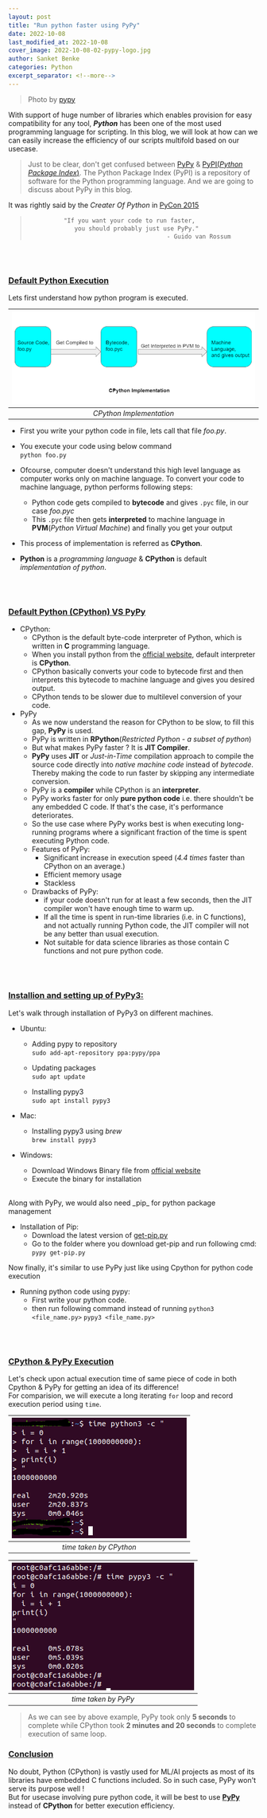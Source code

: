 ```yaml
---
layout: post
title: "Run python faster using PyPy"
date: 2022-10-08
last_modified_at: 2022-10-08
cover_image: 2022-10-08-02-pypy-logo.jpg
author: Sanket Benke
categories: Python
excerpt_separator: <!--more-->
---
```


> Photo by [pypy](https://www.pypy.org/)

With support of huge number of libraries which enables provision for easy compatibility for any tool, **_Python_** has been one of the most used programming language for scripting. In this blog, we will look at how can we can easily increase the efficiency of our scripts multifold based on our usecase.<br>
> Just to be clear, don't get confused between [PyPy](https://www.pypy.org/) & [PyPI(_Python Package Index_)](https://pypi.org/). The Python Package Index (PyPI) is a repository of software for the Python programming language. And we are going to discuss about PyPy in this blog.

It was rightly said by the _Creater Of Python_ in [PyCon 2015](https://www.youtube.com/watch?v=2wDvzy6Hgxg&t=16m52s)
>               "If you want your code to run faster,
>                  you should probably just use PyPy."
>                                            - Guido van Rossum

<!--more-->
<br><br>

### <span style="text-decoration: underline"> Default Python Execution </span>

Lets first understand how python program is executed.

|![CPython Implementation](/assets/images/2022-10-08-02-CPython-Implementation.png) |
|:--:|
| *CPython Implementation* |

- First you write your python code in file, lets call that file _foo.py_.
- You execute your code using below command <br>
  `python foo.py`

- Ofcourse, computer doesn't understand this high level language as computer works only on machine language. To convert your code to machine language, python performs following steps:
   - Python code gets compiled to **bytecode** and gives `.pyc` file, in our case _foo.pyc_
   - This `.pyc` file then gets **interpreted** to machine language in **PVM**(_Python Virtual Machine_) and finally you get your output
- This process of implementation is referred as **CPython**.
- **Python** is a _programming language_ & **CPython** is default _implementation of python_.

<br><br>
### <span style="text-decoration: underline"> Default Python (CPython) VS PyPy </span>

- CPython:
  - CPython is the default byte-code interpreter of Python, which is written in **C** programming language.
  - When you install python from the [official website](https://www.python.org/), default interpreter is **CPython**.
  - CPython basically converts your code to bytecode first and then interprets this bytecode to machine language and gives you desired output.
  - CPython tends to be slower due to multilevel conversion of your code.
- PyPy
  - As we now understand the reason for CPython to be slow, to fill this gap, **PyPy** is used.
  - PyPy is written in **RPython**(_Restricted Python - a subset of python_)
  - But what makes PyPy faster ? It is **JIT Compiler**.
  - **PyPy** uses **JIT** or _Just-in-Time_ compilation approach to compile the source code directly into _native machine code_ instead of _bytecode_. Thereby making the code to run faster by skipping any intermediate conversion.
  - PyPy is a **compiler** while CPython is an **interpreter**.
  - PyPy works faster for only **pure python code** i.e. there shouldn't be any embedded C code. If that's the case, it's performance deteriorates.
  - So the use case where PyPy works best is when executing long-running programs where a significant fraction of the time is spent executing Python code.
  - Features of PyPy:
    - Significant increase in execution speed (_4.4 times_ faster than CPython on an average.)
    - Efficient memory usage
    - Stackless
  - Drawbacks of PyPy:
    - if your code doesn't run for at least a few seconds, then the JIT compiler won't have enough time to warm up.
    - If all the time is spent in run-time libraries (i.e. in C functions), and not actually running Python code, the JIT compiler will not be any better than usual execution.
    - Not suitable for data science libraries as those contain C functions and not pure python code.

<br><br>
### <span style="text-decoration: underline"> Installion and setting up of PyPy3: </span>

Let's walk through installation of PyPy3 on different machines.
<br>

- Ubuntu:

  - Adding pypy to repository<br>
    `sudo add-apt-repository ppa:pypy/ppa`

  - Updating packages<br>
    `sudo apt update`

  - Installing pypy3<br>
    `sudo apt install pypy3`

- Mac:

  - Installing pypy3 using _brew_ <br>
    `brew install pypy3`

- Windows:

  - Download Windows Binary file from [official website](https://www.pypy.org/download.html)
  - Execute the binary for installation

<br>
Along with PyPy, we would also need _pip_ for python package management

- Installation of Pip:
  - Download the latest version of [get-pip.py](https://bootstrap.pypa.io/.)
  - Go to the folder where you download get-pip and run following cmd:
    `pypy get-pip.py`

Now finally, it's similar to use PyPy just like using Cpython for python code execution

- Running python code using pypy:
  - First write your python code.
  - then run following command instead of running `python3 <file_name.py>`
    `pypy3 <file_name.py>`

<br><br>
### <span style="text-decoration: underline"> CPython & PyPy Execution </span>

Let's check upon actual execution time of same piece of code in both Cpython & PyPy for getting an idea of its difference! <br>
For comparision, we will execute a long iterating `for` loop and record execution period using `time`.

 |![CPython](/assets/images/2022-10-08-02-python3-time-taken.png) |
 |:--:|
 | *time taken by CPython* |


 |![PyPy](/assets/images/2022-10-08-02-pypy3-time-taken.png) |
 |:--:|
 | *time taken by PyPy* |

 > As we can see by above example, PyPy took only **5 seconds** to complete while CPython took **2 minutes and 20 seconds** to complete execution of same loop.

### <span style="text-decoration: underline"> Conclusion </span>

No doubt, Python (CPython) is vastly used for ML/AI projects as most of its libraries have embedded C functions included. So in such case, PyPy won't serve its purpose well !<br>
But for usecase involving pure python code, it will be best to use [**PyPy**](https://www.pypy.org/) instead of **CPython** for better execution efficiency. <br>
